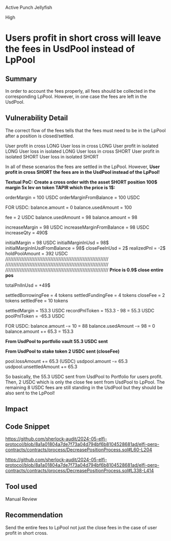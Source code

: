 Active Punch Jellyfish

High

# Users profit in short cross will leave the fees in UsdPool instead of LpPool

## Summary
In order to account the fees properly, all fees should be collected in the corresponding LpPool. However, in one case the fees are left in the UsdPool.
## Vulnerability Detail
The correct flow of the fees tells that the fees must need to be in the LpPool after a position is closed/settled. 

User profit in cross LONG
User loss in cross LONG
User profit in isolated LONG
User loss in isolated LONG
User loss in cross SHORT
User profit in isolated SHORT
User loss in isolated SHORT

In all of these scenarios the fees are settled in the LpPool. However, 
**User profit in cross SHORT the fees are in the UsdPool instead of the LpPool!** 

**Textual PoC:**
**Create a cross order with the asset
SHORT position 100$ margin 5x lev on token TAPIR which the price is 1$:**

orderMargin = 100 USDC
orderMarginFromBalance = 100 USDC

FOR USDC:
balance.amount = 0
balance.usedAmount = 100

fee = 2 USDC
balance.usedAmount = 98
balance.amount = 98

increaseMargin = 98 USDC
increaseMarginFromBalance = 98 USDC
increaseQty = 490$

initialMargin = 98 USDC
initialMarginInUsd = 98$
initialMarginInUsdFromBalance = 98$
closeFeeInUsd = 2$
realizedPnl = -2$
holdPoolAmount = 392 USDC
////////////////////////////////////////////////////////////////
////////////////////////////////////////////////////////////////
////////////////////////////////////////////////////////////////
**Price is 0.9$ close entire pos**

totalPnlInUsd = +49$

settledBorrowingFee = 4 tokens
settledFundingFee = 4 tokens
closeFee = 2 tokens
settledFee = 10 tokens

settledMargin = 153.3 USDC
recordPnlToken = 153.3 - 98 = 55.3 USDC
poolPnlToken = -65.3 USDC

FOR USDC:
balance.amount -= 10 = 88
balance.usedAmount -= 98 = 0
balance.amount += 65.3 = 153.3

**From UsdPool to portfolio vault 55.3 USDC sent**

**From UsdPool to stake token 2 USDC sent (closeFee)**

pool.lossAmount += 65.3 (USDC)
usdpool.amount -= 65.3
usdpool.unsettledAmount += 65.3

So basically, the 55.3 USDC sent from UsdPool to Portfolio for users profit. Then, 2 USDC which is only the close fee sent from UsdPool to LpPool. The remaining 8 USDC fees are still standing in the UsdPool but they should be also sent to the LpPool! 

## Impact

## Code Snippet
https://github.com/sherlock-audit/2024-05-elfi-protocol/blob/8a1a01804a7de7f73a04d794bf6b8104528681ad/elfi-perp-contracts/contracts/process/DecreasePositionProcess.sol#L60-L204

https://github.com/sherlock-audit/2024-05-elfi-protocol/blob/8a1a01804a7de7f73a04d794bf6b8104528681ad/elfi-perp-contracts/contracts/process/DecreasePositionProcess.sol#L338-L414
## Tool used

Manual Review

## Recommendation
Send the entire fees to LpPool not just the close fees in the case of user profit in short cross.